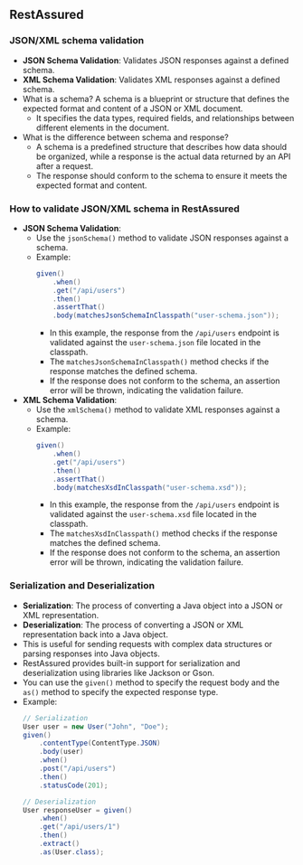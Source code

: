 ## RestAssured
### JSON/XML schema validation

- **JSON Schema Validation**: Validates JSON responses against a defined schema.
- **XML Schema Validation**: Validates XML responses against a defined schema.
- What is a schema? A schema is a blueprint or structure that defines the expected format and content of a JSON or XML document. 
  - It specifies the data types, required fields, and relationships between different elements in the document.
- What is the difference between schema and response? 
  - A schema is a predefined structure that describes how data should be organized, while a response is the actual data returned by an API after a request. 
  - The response should conform to the schema to ensure it meets the expected format and content.

### How to validate JSON/XML schema in RestAssured
- **JSON Schema Validation**:
  - Use the `jsonSchema()` method to validate JSON responses against a schema.
  - Example:
    ```java
    given()
        .when()
        .get("/api/users")
        .then()
        .assertThat()
        .body(matchesJsonSchemaInClasspath("user-schema.json"));
    ```
    - In this example, the response from the `/api/users` endpoint is validated against the `user-schema.json` file located in the classpath.
    - The `matchesJsonSchemaInClasspath()` method checks if the response matches the defined schema.
    - If the response does not conform to the schema, an assertion error will be thrown, indicating the validation failure.
- **XML Schema Validation**:
  - Use the `xmlSchema()` method to validate XML responses against a schema.
  - Example:
    ```java
    given()
        .when()
        .get("/api/users")
        .then()
        .assertThat()
        .body(matchesXsdInClasspath("user-schema.xsd"));
    ```
    - In this example, the response from the `/api/users` endpoint is validated against the `user-schema.xsd` file located in the classpath.
    - The `matchesXsdInClasspath()` method checks if the response matches the defined schema.
    - If the response does not conform to the schema, an assertion error will be thrown, indicating the validation failure.

### Serialization and Deserialization
- **Serialization**: The process of converting a Java object into a JSON or XML representation.
- **Deserialization**: The process of converting a JSON or XML representation back into a Java object.
- This is useful for sending requests with complex data structures or parsing responses into Java objects.
- RestAssured provides built-in support for serialization and deserialization using libraries like Jackson or Gson.
- You can use the `given()` method to specify the request body and the `as()` method to specify the expected response type.
- Example:
  ```java
  // Serialization
  User user = new User("John", "Doe");
  given()
      .contentType(ContentType.JSON)
      .body(user)
      .when()
      .post("/api/users")
      .then()
      .statusCode(201);

  // Deserialization
  User responseUser = given()
      .when()
      .get("/api/users/1")
      .then()
      .extract()
      .as(User.class);
  ```